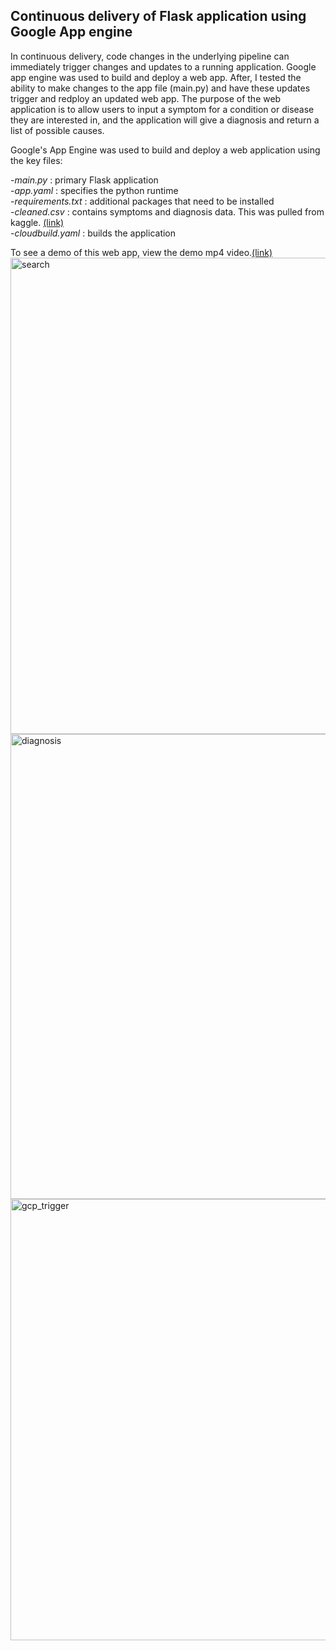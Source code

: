 ## Continuous delivery of Flask application using Google App engine

In continuous delivery, code changes in the underlying pipeline can immediately trigger changes and updates to a running application. Google app engine  was used to build and deploy a web app. After, I tested the ability to make changes to the app file (main.py) and have these updates trigger and redploy an  updated web app. The purpose of the web application is to allow users to input a symptom for a condition or disease they are interested in, and the application will give a diagnosis and return a list of possible causes.

Google's App Engine was used to build and deploy a web application using the key files:

-*main.py* : primary Flask application   
-*app.yaml* :  specifies the python runtime  
-*requirements.txt* : additional packages that need to be installed  
-*cleaned.csv* : contains symptoms and diagnosis data. This was pulled from kaggle. [(link)](https://www.kaggle.com/plarmuseau/sdsort)  
-*cloudbuild.yaml* : builds the application  

To see a demo of this web app, view the demo mp4 video.[(link)](https://github.com/jtwang1027/contint)  
<img width="762" alt="search" src="https://user-images.githubusercontent.com/46359281/75284908-a1aec680-57e3-11ea-8053-a1640e6482f9.png">
<img width="744" alt="diagnosis" src="https://user-images.githubusercontent.com/46359281/75284881-98bdf500-57e3-11ea-87ae-1a97c7b0b89b.png">
<img width="706" alt="gcp_trigger" src="https://user-images.githubusercontent.com/46359281/75284851-8cd23300-57e3-11ea-9d24-4b5685b5849b.png">

